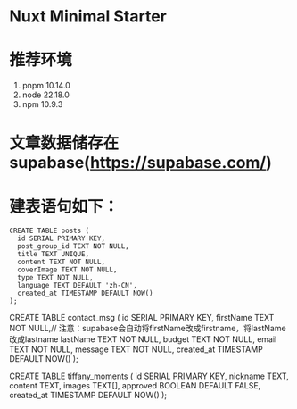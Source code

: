 # Nuxt Minimal Starter

# 推荐环境
1. pnpm 10.14.0
2. node 22.18.0
3. npm 10.9.3

# 文章数据储存在supabase(https://supabase.com/)
# 建表语句如下：
```
CREATE TABLE posts (
  id SERIAL PRIMARY KEY,
  post_group_id TEXT NOT NULL,
  title TEXT UNIQUE,
  content TEXT NOT NULL,
  coverImage TEXT NOT NULL,
  type TEXT NOT NULL,
  language TEXT DEFAULT 'zh-CN',
  created_at TIMESTAMP DEFAULT NOW()
);
```

CREATE TABLE contact_msg (
 id SERIAL PRIMARY KEY,
 firstName TEXT NOT NULL,// 注意：supabase会自动将firstName改成firstname，将lastName改成lastname
 lastName TEXT NOT NULL,
 budget TEXT NOT NULL,
 email TEXT NOT NULL,
 message TEXT NOT NULL,
 created_at TIMESTAMP DEFAULT NOW()
);

CREATE TABLE tiffany_moments (
 id SERIAL PRIMARY KEY,
 nickname TEXT,
 content TEXT,
 images TEXT[],
 approved BOOLEAN DEFAULT FALSE,
 created_at TIMESTAMP DEFAULT NOW()
);
